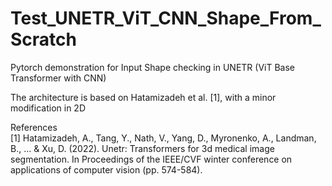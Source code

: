 # Test_UNETR_ViT_CNN_Shape_From_Scratch
Pytorch demonstration for Input Shape checking in UNETR (ViT Base Transformer with CNN)

The architecture is based on Hatamizadeh et al. [1], with a minor modification in 2D

References <br/>
[1] Hatamizadeh, A., Tang, Y., Nath, V., Yang, D., Myronenko, A., Landman, B., ... & Xu, D. (2022). Unetr: Transformers for 3d medical image segmentation. In Proceedings of the IEEE/CVF winter conference on applications of computer vision (pp. 574-584).
